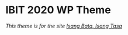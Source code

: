 # IBIT 2020 WP Theme

_This theme is for the site [Isang Bata, Isang Tasa](https://isangbata-isangtasa.org)_
